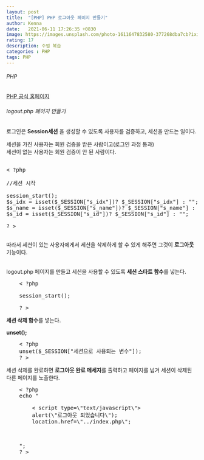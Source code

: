 ```yaml
---
layout: post
title:  "[PHP] PHP 로그아웃 페이지 만들기"
author: Kenna
date:   2021-06-11 17:26:35 +0830
image: https://images.unsplash.com/photo-1611647832580-377268dba7cb?ixid=MnwxMjA3fDB8MHxzZWFyY2h8OHx8cGhwfGVufDB8fDB8fA%3D%3D&ixlib=rb-1.2.1&auto=format&fit=crop&w=500&q=60
rating: 17
description: 수업 복습
categories : PHP
tags: PHP
---
```


###### PHP
[PHP 공식 홈페이지]("https://www.php.net/")

###### logout.php 페이지 만들기

로그인은 **Session세션** 을 생성할 수 있도록 사용자를 검증하고, 세션을 만드는 일이다.

세션을 가진 사용자는 회원 검증을 받은 사람이고(로그인 과정 통과)<br>
세션이 없는 사용자는 회원 검증이 안 된 사람이다.

<pre>

< ?php

//세션 시작

session_start();
$s_idx = isset($_SESSION["s_idx"])? $_SESSION["s_idx"] : ""; 
$s_name = isset($_SESSION["s_name"])? $_SESSION["s_name"] : ""; 
$s_id = isset($_SESSION["s_id"])? $_SESSION["s_id"] : ""; 

? >

</pre>


따라서 세션이 있는 사용자에게서 세션을 삭제하게 할 수 있게 해주면 그것이 **로그아웃**기능이다.<br><br>



logout.php 페이지를 만들고
세션을 사용할 수 있도록 **세션 스타트 함수**를 넣는다.
<pre>
    < ?php

    session_start();

    ? >
</pre>
**세션 삭제 함수**를 넣는다.

**unset();** 

<pre>
    < ?php
    unset($_SESSION["세션으로 사용되는 변수"]);
    ? >
</pre>


세션 삭제를 완료하면 **로그아웃 완료 메세지**를 출력하고 페이지를 넘겨 세션이 삭제된 다른 페이지를 노출한다.

<pre>
    < ?php
    echo "

        < script type=\"text/javascript\">
        alert(\"로그아웃 되었습니다\");
        location.href=\"../index.php\";

        </ script> 
        
    ";
    ? >
</pre>

